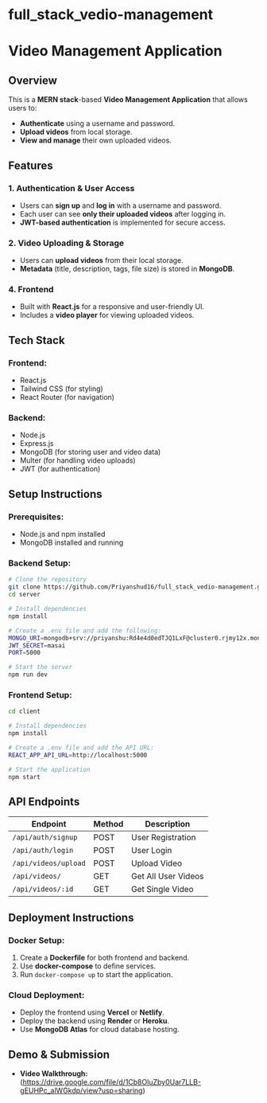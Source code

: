 # full_stack_vedio-management

# Video Management Application

## Overview
This is a **MERN stack**-based **Video Management Application** that allows users to:
- **Authenticate** using a username and password.
- **Upload videos** from local storage.
- **View and manage** their own uploaded videos.


## Features
### 1. Authentication & User Access
- Users can **sign up** and **log in** with a username and password.
- Each user can see **only their uploaded videos** after logging in.
- **JWT-based authentication** is implemented for secure access.

### 2. Video Uploading & Storage
- Users can **upload videos** from their local storage.
- **Metadata** (title, description, tags, file size) is stored in **MongoDB**.



### 4. Frontend
- Built with **React.js** for a responsive and user-friendly UI.
- Includes a **video player** for viewing uploaded videos.

## Tech Stack
### **Frontend:**
- React.js
- Tailwind CSS (for styling)
- React Router (for navigation)

### **Backend:**
- Node.js
- Express.js
- MongoDB (for storing user and video data)
- Multer (for handling video uploads)
- JWT (for authentication)



## Setup Instructions
### Prerequisites:
- Node.js and npm installed
- MongoDB installed and running

### **Backend Setup:**
```bash
# Clone the repository
git clone https://github.com/Priyanshud16/full_stack_vedio-management.git
cd server

# Install dependencies
npm install

# Create a .env file and add the following:
MONGO_URI=mongodb+srv://priyanshu:Rd4e4d0edTJQ1LxF@cluster0.rjmy12x.mongodb.net/?retryWrites=true&w=majority&appName=Cluster0
JWT_SECRET=masai
PORT=5000

# Start the server
npm run dev
```

### **Frontend Setup:**
```bash
cd client

# Install dependencies
npm install

# Create a .env file and add the API URL:
REACT_APP_API_URL=http://localhost:5000

# Start the application
npm start
```

## API Endpoints
| Endpoint | Method | Description |
|----------|--------|-------------|
| `/api/auth/signup` | POST | User Registration |
| `/api/auth/login` | POST | User Login |
| `/api/videos/upload` | POST | Upload Video |
| `/api/videos/` | GET | Get All User Videos |
| `/api/videos/:id` | GET | Get Single Video |

## Deployment Instructions
### Docker Setup:
1. Create a **Dockerfile** for both frontend and backend.
2. Use **docker-compose** to define services.
3. Run `docker-compose up` to start the application.

### Cloud Deployment:
- Deploy the frontend using **Vercel** or **Netlify**.
- Deploy the backend using **Render** or **Heroku**.
- Use **MongoDB Atlas** for cloud database hosting.

## Demo & Submission
- **Video Walkthrough:** (https://drive.google.com/file/d/1Cb8OluZby0Uar7LLB-gEUHPc_alWGkdp/view?usp=sharing)


